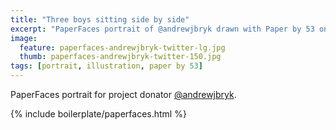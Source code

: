 ```yaml
---
title: "Three boys sitting side by side"
excerpt: "PaperFaces portrait of @andrewjbryk drawn with Paper by 53 on an iPad."
image: 
  feature: paperfaces-andrewjbryk-twitter-lg.jpg
  thumb: paperfaces-andrewjbryk-twitter-150.jpg
tags: [portrait, illustration, paper by 53]
---
```


PaperFaces portrait for project donator [@andrewjbryk](http://twitter.com/andrewjbryk).

{% include boilerplate/paperfaces.html %}